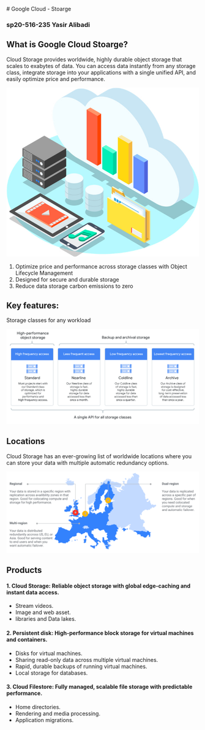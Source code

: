 \# Google Cloud - Stoarge

### sp20-516-235 Yasir Alibadi

## What is Google Cloud Stoarge?

Cloud Storage provides worldwide, highly durable object storage that scales to exabytes of data.
You can access data instantly from any storage class, integrate storage into your applications 
with a single unified API, and easily optimize price and performance.

![alt text](https://github.com/cloudmesh-community/sp20-516-235/blob/master/images/hero-overview-storage_2x.jpg)

1. Optimize price and performance across storage classes with Object Lifecycle Management
2. Designed for secure and durable storage
3. Reduce data storage carbon emissions to zero

## Key features:

Storage classes for any workload

![alt text](https://github.com/cloudmesh-community/sp20-516-235/blob/master/images/storage-classes_2x.png)

## Locations 

Cloud Storage has an ever-growing list of worldwide locations where you can store your data with multiple automatic redundancy options.

![alt text](https://github.com/cloudmesh-community/sp20-516-235/blob/master/images/choose-location_2x.png)

## Products

#### 1. Cloud Storage: Reliable object storage with global edge-caching and instant data access.

- Stream videos.
- Image and web asset.
- libraries and Data lakes.

#### 2. Persistent disk: High-performance block storage for virtual machines and containers.

- Disks for virtual machines. 
- Sharing read-only data across multiple virtual machines.
- Rapid, durable backups of running virtual machines.
- Local storage for databases.

#### 3. Cloud Filestore: Fully managed, scalable file storage with predictable performance.

- Home directories.
- Rendering and media processing.
- Application migrations.

